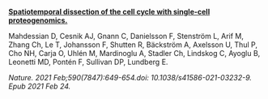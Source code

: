[**Spatiotemporal dissection of the cell cycle with single-cell proteogenomics.**](https://pubmed.ncbi.nlm.nih.gov/33627808/)

Mahdessian D, Cesnik AJ, Gnann C, Danielsson F, Stenström L, Arif M, Zhang Ch, Le T, Johansson F, Shutten R, Bäckström A, Axelsson U, Thul P, Cho NH, Carja O, Uhlén M, Mardinoglu A, Stadler Ch, Lindskog C, Ayoglu B, Leonetti MD, Pontén F, Sullivan DP, Lundberg E.

*Nature. 2021 Feb;590(7847):649-654.doi: 10.1038/s41586-021-03232-9. Epub 2021 Feb 24.*






